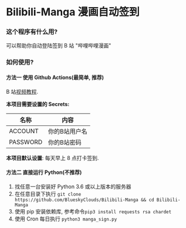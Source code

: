 # Bilibili-Manga  漫画自动签到

### 这个程序有什么用?

可以帮助你自动登陆签到 B 站 \"哔哩哔哩漫画\" 


### 如何使用?

#### 方法一 使用 Github Actions(最简单, 推荐)

 B 站[视频教程](https://www.bilibili.com/video/av10000/).

**本项目需要设置的 Secrets:**

| 名称     | 内容          |
| -------- | ------------- |
| ACCOUNT  | 你的B站用户名 |
| PASSWORD | 你的B站密码   |

**本项目默认设置**: 每天早上 8 点打卡签到.

#### 方法二 直接运行 Python(不推荐)

1. 找任意一台安装好 Python 3.6 或以上版本的服务器
2. 在任意目录下执行 `git clone https://github.com/BlueskyClouds/Bilibili-Manga && cd Bilibili-Manga`
3. 使用 pip 安装依赖库, 参考命令`pip3 install requests rsa chardet`
4. 使用 Cron 每日执行 `python3 manga_sign.py`
